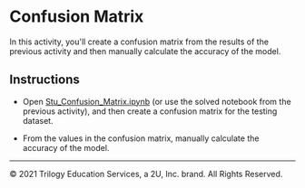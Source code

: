 # Confusion Matrix

In this activity, you'll create a confusion matrix from the results of the previous activity and then manually calculate the accuracy of the model.

## Instructions

* Open [Stu_Confusion_Matrix.ipynb](Unsolved/Stu_Confusion_Matrix.ipynb) (or use the solved notebook from the previous activity), and then create a confusion matrix for the testing dataset.

* From the values in the confusion matrix, manually calculate the accuracy of the model.

---

© 2021 Trilogy Education Services, a 2U, Inc. brand. All Rights Reserved.
